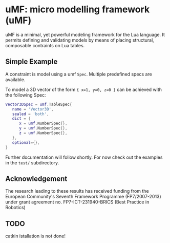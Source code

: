 uMF: micro modelling framework (uMF)
====================================

uMF is a minimal, yet powerful modeling framework for the Lua
language. It permits defining and validating models by means of
placing structural, composable contraints on Lua tables.


Simple Example
--------------

A constraint is model using a umf `Spec`. Multiple predefined specs
are available.

To model a 3D vector of the form ``{ x=1, y=0, z=0 }`` can be achieved
with the following Spec:

```Lua
Vector3DSpec = umf.TableSpec{
   name = 'Vector3D',
   sealed = 'both',
   dict = {
      x = umf.NumberSpec{},
      y = umf.NumberSpec{},
      z = umf.NumberSpec{},
   },
   optional={},
}
```

Further documentation will follow shortly. For now check out the
examples in the `test/` subdirectory.


Acknowledgement
---------------

The research leading to these results has received funding from the
European Community's Seventh Framework Programme (FP7/2007-2013) under
grant agreement no. FP7-ICT-231940-BRICS (Best Practice in Robotics)


TODO
----
catkin istallation is not done!







